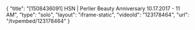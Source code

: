{
    "title": "[1508436091] HSN | Perlier Beauty Anniversary 10.17.2017 - 11 AM",
    "type": "solo",
    "layout": "iframe-static",
    "videoId": "123178464",
    "url": "\/tvpembed\/123178464"
}